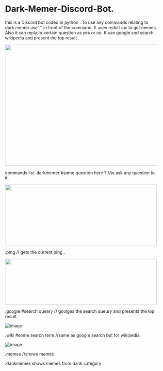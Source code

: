 # Dark-Memer-Discord-Bot.
this is a Discord bot coded in python . 
To use any commands relating to dark memer use"." in front of the command.
It uses reddit api to get memes.
Also it can reply to certain question as yes or no.
It can google and search wikipedia and present the top result .



<a href="url"><img src="https://user-images.githubusercontent.com/54681032/117866796-2be22e00-b2b5-11eb-8df8-a712bf034d77.png" align="center" height="400" width="700" ></a>



commands list
.darkmemer #some question here ? //to ask any question to it.


<a href="url"><img src="https://user-images.githubusercontent.com/54681032/117867311-d35f6080-b2b5-11eb-806a-b4db23843ca9.png" align="center" height="200" width="500" ></a>



.ping // gets the current ping .

<a href="url"><img src="https://user-images.githubusercontent.com/54681032/117867701-541e5c80-b2b6-11eb-90d1-723844103d2c.png" align="center" height="150" width="500" ></a>



.google #search queary // goolges the search queury and presents the top result.

![image](https://user-images.githubusercontent.com/54681032/117868002-acedf500-b2b6-11eb-8e54-39231da3fdb6.png)


.wiki #some search term //same as google search but for wikipedia.

![image](https://user-images.githubusercontent.com/54681032/117868145-df97ed80-b2b6-11eb-80fd-a7b493639d7b.png)


.memes //shows memes 


.dankmemes shows memes from dank category

